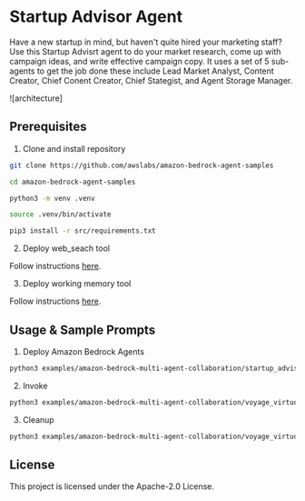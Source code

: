 # Startup Advisor Agent

Have a new startup in mind, but haven't quite hired your marketing staff? Use this Startup Advisrt agent to do your market research, come up with campaign ideas, and write effective campaign copy. It uses a set of 5 sub-agents to get the job done these include Lead Market Analyst, Content Creator, Chief Conent Creator, Chief Stategist, and Agent Storage Manager.

![architecture]

## Prerequisites

1. Clone and install repository

```bash
git clone https://github.com/awslabs/amazon-bedrock-agent-samples

cd amazon-bedrock-agent-samples

python3 -m venv .venv

source .venv/bin/activate

pip3 install -r src/requirements.txt
```

2. Deploy web_seach tool

Follow instructions [here](/src/shared/web_search/).

3. Deploy working memory tool

Follow instructions [here](/src/shared/working_memory/).

## Usage & Sample Prompts


1. Deploy Amazon Bedrock Agents

```bash
python3 examples/amazon-bedrock-multi-agent-collaboration/startup_advisor_agent/main.py --recreate_agents "true"
```

2. Invoke

```bash
python3 examples/amazon-bedrock-multi-agent-collaboration/voyage_virtuoso_agent/main.py --recreate_agents "false" --voyage ""Give me some great options for skip trip for an expert and with ski-on/ski-off townhouse"
```

3. Cleanup

```bash
python3 examples/amazon-bedrock-multi-agent-collaboration/voyage_virtuoso_agent/main.py --clean_up "true"
```

## License

This project is licensed under the Apache-2.0 License.